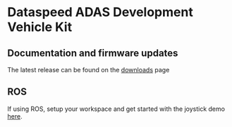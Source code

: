 # Dataspeed ADAS Development Vehicle Kit

## Documentation and firmware updates
The latest release can be found on the [downloads](https://bitbucket.org/DataspeedInc/dbw_mkz_ros/downloads) page

## ROS
If using ROS, setup your workspace and get started with the joystick demo [here](ROS_SETUP.md).
